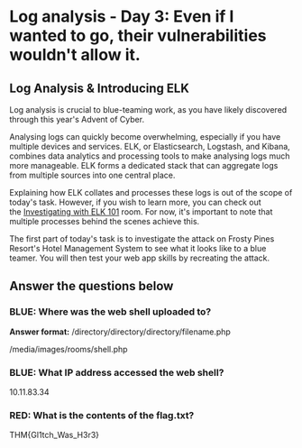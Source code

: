 # Log analysis - Day 3: Even if I wanted to go, their vulnerabilities wouldn't allow it.



## Log Analysis & Introducing ELK

Log analysis is crucial to blue-teaming work, as you have likely discovered through this year's Advent of Cyber.

Analysing logs can quickly become overwhelming, especially if you have multiple devices and services. ELK, or Elasticsearch, Logstash, and Kibana, combines data analytics and processing tools to make analysing logs much more manageable. ELK forms a dedicated stack that can aggregate logs from multiple sources into one central place.

Explaining how ELK collates and processes these logs is out of the scope of today's task. However, if you wish to learn more, you can check out the [Investigating with ELK 101](https://tryhackme.com/r/room/investigatingwithelk101) room. For now, it's important to note that multiple processes behind the scenes achieve this.

The first part of today's task is to investigate the attack on Frosty Pines Resort's Hotel Management System to see what it looks like to a blue teamer. You will then test your web app skills by recreating the attack.

## Answer the questions below

### **BLUE**: Where was the web shell uploaded to?

**Answer format:** /directory/directory/directory/filename.php

/media/images/rooms/shell.php


### **BLUE**: What IP address accessed the web shell?

10.11.83.34

### **RED**: What is the contents of the flag.txt?
THM{Gl1tch_Was_H3r3}

